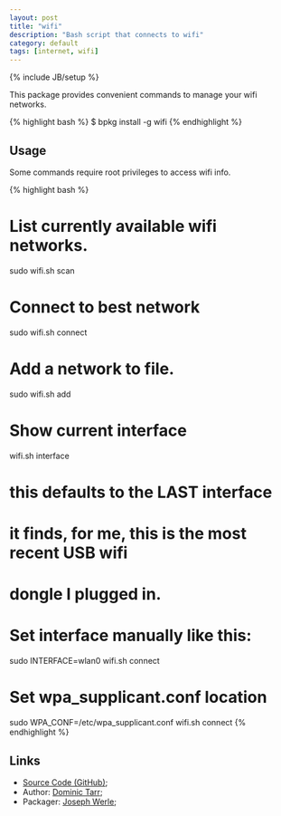 ```yaml
---
layout: post
title: "wifi"
description: "Bash script that connects to wifi"
category: default
tags: [internet, wifi]
---
```

{% include JB/setup %}

This package provides convenient commands to manage your wifi networks.

{% highlight bash %}
$ bpkg install -g wifi
{% endhighlight %}

## Usage

Some commands require root privileges to access wifi info.

{% highlight bash %}
# List currently available wifi networks.
sudo wifi.sh scan

# Connect to best network
sudo wifi.sh connect

# Add a network to file.
sudo wifi.sh add <SSID> <passphrase>

# Show current interface
wifi.sh interface

# this defaults to the LAST interface
# it finds, for me, this is the most recent USB wifi
# dongle I plugged in.

# Set interface manually like this:
sudo INTERFACE=wlan0 wifi.sh connect

# Set wpa_supplicant.conf location
sudo WPA_CONF=/etc/wpa_supplicant.conf wifi.sh connect
{% endhighlight %}

## Links

* [Source Code (GitHub)](https://github.com/bpkg/wifi);
* Author: [Dominic Tarr](https://github.com/dominictarr);
* Packager: [Joseph Werle](https://github.com/jwerle);

